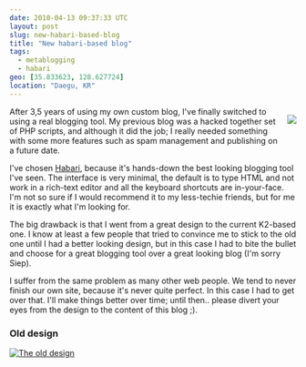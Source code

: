 ```yaml
---
date: 2010-04-13 09:37:33 UTC
layout: post
slug: new-habari-based-blog
title: "New habari-based blog"
tags:
  - metablogging
  - habari
geo: [35.833623, 128.627724]
location: "Daegu, KR"
---
```

<p style="float: right; padding: 0 0 10px 10px"><img src="http://habariproject.org/en/user/themes/rino/images/habari-with-tagline.png"></p>

<p>After 3,5 years of using my own custom blog, I've finally switched to using a real blogging tool. My previous blog was a hacked together set of PHP scripts, and although it did the job; I really needed something with some more features such as spam management and publishing on a future date.</p>

<p>I've chosen <a href="http://habariproject.org/en/">Habari</a>, because it's hands-down the best looking blogging tool I've seen. The interface is very minimal, the default is to type HTML and not work in a rich-text editor and all the keyboard shortcuts are in-your-face. I'm not so sure if I would recommend it to my less-techie friends, but for me it is exactly what I'm looking for.</p>

<p>The big drawback is that I went from a great design to the current K2-based one. I know at least a few people that tried to convince me to stick to the old one until I had a better looking design, but in this case I had to bite the bullet and choose for a great blogging tool over a great looking blog (I'm sorry Siep).</p>

<p>I suffer from the same problem as many other web people. We tend to never finish our own site, because it's never quite perfect. In this case I had to get over that. I'll make things better over time; until then.. please divert your eyes from the design to the content of this blog ;).</p>

<h3>Old design</h3>

<a href="http://evertpot.com/resources/files/posts/bijsterespoorv2.png"><img alt="The old design" src="http://evertpot.com/resources/files/posts/bijsterespoorv2.png" /></a>
